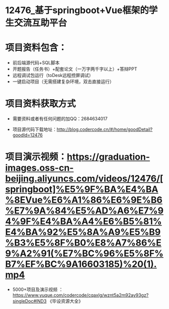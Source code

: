 #   12476_基于springboot+Vue框架的学生交流互助平台

#   项目资料包含：
*    前后端源代码+SQL脚本
*    开题报告（任务书）+配套论文（一万字两千字以上）+答辩PPT
*   远程调试包运行（toDesk远程控屏调试）
*   一键启动项目（无需搭建复杂环境，双击直接运行）


#   项目资料获取方式
*   需要资料或者有任何问题的加QQ：2684634017

*   项目源代码下载地址：http://blog.codercode.cn/#/home/goodDetail?goodId=12476

#  项目演示视频：https://graduation-images.oss-cn-beijing.aliyuncs.com/videos/12476/[springboot]%E5%9F%BA%E4%BA%8EVue%E6%A1%86%E6%9E%B6%E7%9A%84%E5%AD%A6%E7%94%9F%E4%BA%A4%E6%B5%81%E4%BA%92%E5%8A%A9%E5%B9%B3%E5%8F%B0%E8%A7%86%E9%A2%91(%E7%BC%96%E5%8F%B7%EF%BC%9A16603185)%20(1).mp4

*  5000+项目及演示视频 ：https://www.yuque.com/codercode/cqaxlg/wznt5a2m92ay93gz?singleDoc#lND3 《毕设资源大全》
